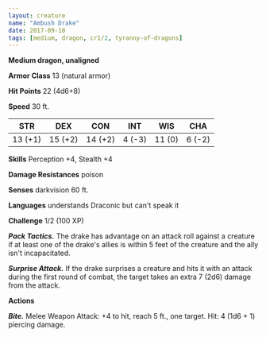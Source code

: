 ```yaml
---
layout: creature
name: "Ambush Drake"
date: 2017-09-10
tags: [medium, dragon, cr1/2, tyranny-of-dragons]
---
```


**Medium dragon, unaligned**

**Armor Class** 13 (natural armor)

**Hit Points** 22 (4d6+8)

**Speed** 30 ft.

|   STR   |   DEX   |   CON   |   INT   |   WIS   |   CHA   |
|:-----:|:-----:|:-----:|:-----:|:-----:|:-----:|
| 13 (+1) | 15 (+2) | 14 (+2) | 4 (-3) | 11 (0) | 6 (-2) |

**Skills** Perception +4, Stealth +4

**Damage Resistances** poison

**Senses** darkvision 60 ft.

**Languages** understands Draconic but can't speak it

**Challenge** 1/2 (100 XP)

***Pack Tactics.*** The drake has advantage on an attack roll against a creature if at least one of the drake's allies is within 5 feet of the creature and the ally isn't incapacitated.

***Surprise Attack.*** If the drake surprises a creature and hits it with an attack during the first round of combat, the target takes an extra 7 (2d6) damage from the attack.

**Actions**

***Bite.*** Melee Weapon Attack: +4 to hit, reach 5 ft., one target. Hit: 4 (1d6 + 1) piercing damage.

